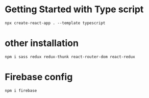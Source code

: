 # Getting Started with Type script 
    npx create-react-app . --template typescript

# other installation
    npm i sass redux redux-thunk react-router-dom react-redux

# Firebase config
    npm i firebase




